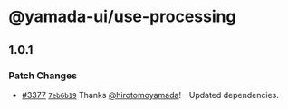 # @yamada-ui/use-processing

## 1.0.1

### Patch Changes

- [#3377](https://github.com/yamada-ui/yamada-ui/pull/3377) [`7eb6b19`](https://github.com/yamada-ui/yamada-ui/commit/7eb6b19561830437a3da573a01b214b223f2b2b4) Thanks [@hirotomoyamada](https://github.com/hirotomoyamada)! - Updated dependencies.
